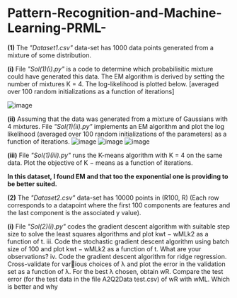 # Pattern-Recognition-and-Machine-Learning-PRML-
<b>(1)</b> The <i>"Dataset1.csv"</i> data-set has 1000 data points generated from a mixture of some distribution.
<p>
  <b>(i)</b> File <i>"Sol(1)(i).py"</i> is a code to determine which probabilisitic mixture could have generated this data. The EM algorithm is derived by setting the       number of mixtures K = 4. The log-likelihood is plotted below. [averaged over 100 random initializations as a function of iterations]
  </p>
  
  ![image](https://user-images.githubusercontent.com/62890614/233840589-a49a7481-d081-47fc-a9df-0eb0e6a71350.png)


  <b>(ii)</b> Assuming that the data was generated from a mixture of Gaussians with 4 mixtures. File <i>"Sol(1)(ii).py"</i> implements an EM algorithm and plot the log        likelihood (averaged over 100 random initializations of the parameters) as a function of iterations.
  ![image](https://user-images.githubusercontent.com/62890614/233840691-a2750217-4bee-470e-982f-6bd33ded6b07.png)
  ![image](https://user-images.githubusercontent.com/62890614/233840719-8f86dc65-1fe6-46a7-9e95-bea032b85883.png)
  ![image](https://user-images.githubusercontent.com/62890614/233840734-b419dd11-58b6-45d6-b267-52f3cd2619e5.png)
  
  <b>(iii)</b> File <i>"Sol(1)(iii).py"</i> runs the K-means algorithm with K = 4 on the same data. Plot the objective of K − means as a function of iterations.
  
  <b>In this dataset, I found EM and that too the exponential one is providing to be better suited.</b>
 </p>
 <p>
<b>(2)</b> The <i>"Dataset2.csv"</i> data-set has 10000 points in (R100, R) (Each row corresponds to a datapoint where the first 100 components are features and the        last component is the associated y value).
  <p>
  <b>(i)</b> File <i>"Sol(2)(i).py"</i> codes the gradient descent algorithm with suitable step size to solve the least squares algorithms and plot kwt − wMLk2 as a     function of t.
iii. Code the stochastic gradient descent algorithm using batch size of 100 and plot
kwt − wMLk2 as a function of t. What are your observations?
iv. Code the gradient descent algorithm for ridge regression. Cross-validate for various choices of λ and plot the error in the validation set as a function of λ. For
the best λ chosen, obtain wR. Compare the test error (for the test data in the
file A2Q2Data test.csv) of wR with wML. Which is better and why
    </p>
</p>
